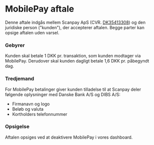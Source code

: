 <h1 data-date="{{ date }}" data-hash="{{ hash }}" class="terms--h1">
    MobilePay aftale
</h1>

<p>
  Denne aftale indgås mellem Scanpay ApS (CVR. <a target="_blank" href="https://datacvr.virk.dk/data/visenhed?enhedstype=virksomhed&id=35413308&soeg=35413308">DK35413308</a>) og den juridiske person ("kunden"), der accepterer aftalen. Begge parter kan opsige aftalen uden varsel.
</p>

<h3 class="terms--h3">Gebyrer</h3>
<p>
  Kunden skal betale 1 DKK pr. transaktion, som kunden modtager via MobilePay. Derudover skal kunden dagligt betale 1,6 DKK pr. påbegyndt dag.
</p>

<h3 class="terms--h3">Tredjemand</h3>
<p>
  For MobilePay betalinger giver kunden tilladelse til at Scanpay deler følgende oplysninger med Danske Bank A/S og DIBS A/S:
  <ul>
      <li>Firmanavn og logo</li>
      <li>Beløb og valuta</li>
      <li>Kortholders telefonnummer</li>
  </ul>
</p>

<h3 class="terms--h3">Opsigelse</h3>
<p>Aftalen opsiges ved at deaktivere MobilePay i vores dashboard.</p>
